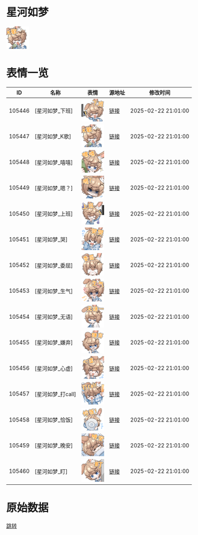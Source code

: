 # 星河如梦

<img src="./cover.png" height="60" alt="cover" />

# 表情一览

|ID|名称|表情|源地址|修改时间|
|----|----|----|----|----|
|105446|[星河如梦_下班]|<img src="./pic/105446_%5B星河如梦_下班%5D.png" height="60" alt="下班"/>|[链接](https://i0.hdslb.com/bfs/garb/0249fb5d014263190867a600566aaec9f7970e25.png)|2025-02-22 21:01:00|
|105447|[星河如梦_K歌]|<img src="./pic/105447_%5B星河如梦_K歌%5D.png" height="60" alt="K歌"/>|[链接](https://i0.hdslb.com/bfs/garb/3e28dc2051ac3d18aa6798461eb47437c572a2da.png)|2025-02-22 21:01:00|
|105448|[星河如梦_嘻嘻]|<img src="./pic/105448_%5B星河如梦_嘻嘻%5D.png" height="60" alt="嘻嘻"/>|[链接](https://i0.hdslb.com/bfs/garb/b3c0a0648b9cff66d30e98423c1bd6f6fd06f1d4.png)|2025-02-22 21:01:00|
|105449|[星河如梦_嗯？]|<img src="./pic/105449_%5B星河如梦_嗯？%5D.png" height="60" alt="嗯？"/>|[链接](https://i0.hdslb.com/bfs/garb/cd6805adbc51154ddd2461ed17866195840c063b.png)|2025-02-22 21:01:00|
|105450|[星河如梦_上班]|<img src="./pic/105450_%5B星河如梦_上班%5D.png" height="60" alt="上班"/>|[链接](https://i0.hdslb.com/bfs/garb/7231df730a3cf605d04ba9b2f6bc4159377bd9f9.png)|2025-02-22 21:01:00|
|105451|[星河如梦_哭]|<img src="./pic/105451_%5B星河如梦_哭%5D.png" height="60" alt="哭"/>|[链接](https://i0.hdslb.com/bfs/garb/71abb1dc1563f57f847766e8948f3f5350379739.png)|2025-02-22 21:01:00|
|105452|[星河如梦_委屈]|<img src="./pic/105452_%5B星河如梦_委屈%5D.png" height="60" alt="委屈"/>|[链接](https://i0.hdslb.com/bfs/garb/a37e5e5060f938a6b62fc8e11e0c8631239aa5f4.png)|2025-02-22 21:01:00|
|105453|[星河如梦_生气]|<img src="./pic/105453_%5B星河如梦_生气%5D.png" height="60" alt="生气"/>|[链接](https://i0.hdslb.com/bfs/garb/1a7471d1258c65db834e67116a6971f55463b978.png)|2025-02-22 21:01:00|
|105454|[星河如梦_无语]|<img src="./pic/105454_%5B星河如梦_无语%5D.png" height="60" alt="无语"/>|[链接](https://i0.hdslb.com/bfs/garb/ce6b111d827f244c2b50096a773115b854115c90.png)|2025-02-22 21:01:00|
|105455|[星河如梦_嫌弃]|<img src="./pic/105455_%5B星河如梦_嫌弃%5D.png" height="60" alt="嫌弃"/>|[链接](https://i0.hdslb.com/bfs/garb/7ee78e22b68460c0a160ab2e974382d7d1611039.png)|2025-02-22 21:01:00|
|105456|[星河如梦_心虚]|<img src="./pic/105456_%5B星河如梦_心虚%5D.png" height="60" alt="心虚"/>|[链接](https://i0.hdslb.com/bfs/garb/cb732dffca7e89228b980854e30cc94d689a67be.png)|2025-02-22 21:01:00|
|105457|[星河如梦_打call]|<img src="./pic/105457_%5B星河如梦_打call%5D.png" height="60" alt="打call"/>|[链接](https://i0.hdslb.com/bfs/garb/f22c5b25beabdbe6b0d3113980da6d30868e0d84.png)|2025-02-22 21:01:00|
|105458|[星河如梦_恰饭]|<img src="./pic/105458_%5B星河如梦_恰饭%5D.png" height="60" alt="恰饭"/>|[链接](https://i0.hdslb.com/bfs/garb/4e4b3b358d4a529ce1b8eb1766bb542ad7865aa2.png)|2025-02-22 21:01:00|
|105459|[星河如梦_晚安]|<img src="./pic/105459_%5B星河如梦_晚安%5D.png" height="60" alt="晚安"/>|[链接](https://i0.hdslb.com/bfs/garb/1f16f3e357a15f1997dbbaab3efc0ee5fea7cc65.png)|2025-02-22 21:01:00|
|105460|[星河如梦_盯]|<img src="./pic/105460_%5B星河如梦_盯%5D.png" height="60" alt="盯"/>|[链接](https://i0.hdslb.com/bfs/garb/94627ef744da177cb2664a94a773b7f0b4af90a5.png)|2025-02-22 21:01:00|

# 原始数据

[跳转](./raw.json)

